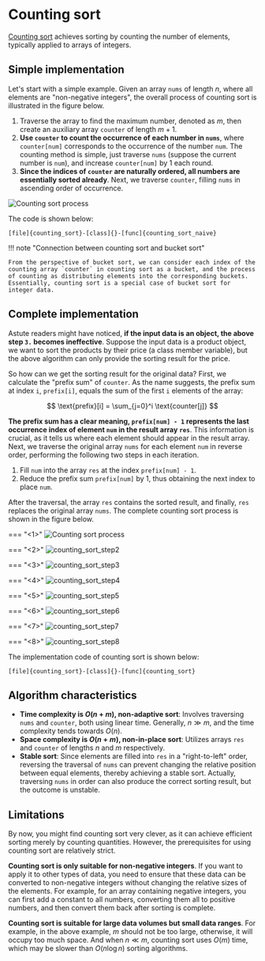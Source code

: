 # Counting sort

<u>Counting sort</u> achieves sorting by counting the number of elements, typically applied to arrays of integers.

## Simple implementation

Let's start with a simple example. Given an array `nums` of length $n$, where all elements are "non-negative integers", the overall process of counting sort is illustrated in the figure below.

1. Traverse the array to find the maximum number, denoted as $m$, then create an auxiliary array `counter` of length $m + 1$.
2. **Use `counter` to count the occurrence of each number in `nums`**, where `counter[num]` corresponds to the occurrence of the number `num`. The counting method is simple, just traverse `nums` (suppose the current number is `num`), and increase `counter[num]` by $1$ each round.
3. **Since the indices of `counter` are naturally ordered, all numbers are essentially sorted already**. Next, we traverse `counter`, filling `nums` in ascending order of occurrence.

![Counting sort process](counting_sort.assets/counting_sort_overview.png)

The code is shown below:

```src
[file]{counting_sort}-[class]{}-[func]{counting_sort_naive}
```

!!! note "Connection between counting sort and bucket sort"

    From the perspective of bucket sort, we can consider each index of the counting array `counter` in counting sort as a bucket, and the process of counting as distributing elements into the corresponding buckets. Essentially, counting sort is a special case of bucket sort for integer data.

## Complete implementation

Astute readers might have noticed, **if the input data is an object, the above step `3.` becomes ineffective**. Suppose the input data is a product object, we want to sort the products by their price (a class member variable), but the above algorithm can only provide the sorting result for the price.

So how can we get the sorting result for the original data? First, we calculate the "prefix sum" of `counter`. As the name suggests, the prefix sum at index `i`, `prefix[i]`, equals the sum of the first `i` elements of the array:

$$
\text{prefix}[i] = \sum_{j=0}^i \text{counter[j]}
$$

**The prefix sum has a clear meaning, `prefix[num] - 1` represents the last occurrence index of element `num` in the result array `res`**. This information is crucial, as it tells us where each element should appear in the result array. Next, we traverse the original array `nums` for each element `num` in reverse order, performing the following two steps in each iteration.

1. Fill `num` into the array `res` at the index `prefix[num] - 1`.
2. Reduce the prefix sum `prefix[num]` by $1$, thus obtaining the next index to place `num`.

After the traversal, the array `res` contains the sorted result, and finally, `res` replaces the original array `nums`. The complete counting sort process is shown in the figure below.

=== "<1>"
    ![Counting sort process](counting_sort.assets/counting_sort_step1.png)

=== "<2>"
    ![counting_sort_step2](counting_sort.assets/counting_sort_step2.png)

=== "<3>"
    ![counting_sort_step3](counting_sort.assets/counting_sort_step3.png)

=== "<4>"
    ![counting_sort_step4](counting_sort.assets/counting_sort_step4.png)

=== "<5>"
    ![counting_sort_step5](counting_sort.assets/counting_sort_step5.png)

=== "<6>"
    ![counting_sort_step6](counting_sort.assets/counting_sort_step6.png)

=== "<7>"
    ![counting_sort_step7](counting_sort.assets/counting_sort_step7.png)

=== "<8>"
    ![counting_sort_step8](counting_sort.assets/counting_sort_step8.png)

The implementation code of counting sort is shown below:

```src
[file]{counting_sort}-[class]{}-[func]{counting_sort}
```

## Algorithm characteristics

- **Time complexity is $O(n + m)$, non-adaptive sort**: Involves traversing `nums` and `counter`, both using linear time. Generally, $n \gg m$, and the time complexity tends towards $O(n)$.
- **Space complexity is $O(n + m)$, non-in-place sort**: Utilizes arrays `res` and `counter` of lengths $n$ and $m$ respectively.
- **Stable sort**: Since elements are filled into `res` in a "right-to-left" order, reversing the traversal of `nums` can prevent changing the relative position between equal elements, thereby achieving a stable sort. Actually, traversing `nums` in order can also produce the correct sorting result, but the outcome is unstable.

## Limitations

By now, you might find counting sort very clever, as it can achieve efficient sorting merely by counting quantities. However, the prerequisites for using counting sort are relatively strict.

**Counting sort is only suitable for non-negative integers**. If you want to apply it to other types of data, you need to ensure that these data can be converted to non-negative integers without changing the relative sizes of the elements. For example, for an array containing negative integers, you can first add a constant to all numbers, converting them all to positive numbers, and then convert them back after sorting is complete.

**Counting sort is suitable for large data volumes but small data ranges**. For example, in the above example, $m$ should not be too large, otherwise, it will occupy too much space. And when $n \ll m$, counting sort uses $O(m)$ time, which may be slower than $O(n \log n)$ sorting algorithms.
